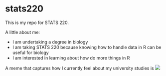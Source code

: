 # stats220

This is my repo for STATS 220. 

A little about me:

- I am undertaking a degree in biology
- I am taking STATS 220 because knowing how to handle data in R can be useful for biology
- I am interested in learning about how do more things in R

A meme that captures how I currently feel about my university studies is ![](https://c.tenor.com/8druEACXtX8AAAAd/tenor.gif)
